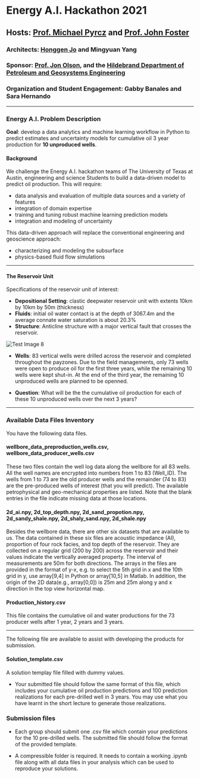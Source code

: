 # Energy A.I. Hackathon 2021

## Hosts: [Prof. Michael Pyrcz](https://twitter.com/GeostatsGuy) and [Prof. John Foster](https://twitter.com/johntfoster)

### Architects: [Honggen Jo](https://twitter.com/HonggeunJ) and Mingyuan Yang

### Sponsor: [Prof. Jon Olson](https://twitter.com/ProfJEOlson), and the [Hildebrand Department of Petroleum and Geosystems Engineering](https://twitter.com/UT_PGE)

### Organization and Student Engagement: Gabby Banales and Sara Hernando

___

### Energy A.I. Problem Description 

**Goal**: develop a data analytics and machine learning workflow in Python to predict estimates and uncertainty models for cumulative oil 3 year production for **10 unproduced wells**. 

#### Background

We challenge the Energy A.I. hackathon teams of The University of Texas at Austin, engineering and science Students to build a data-driven model to predict oil production. This will require:

* data analysis and evaluation of multiple data sources and a variety of features
* integration of domain expertise
* training and tuning robust machine learning prediction models
* integration and modeling of uncertainty  

This data-driven approach will replace the conventional engineering and geoscience approach:

* characterizing and modeling the subsurface
* physics-based fluid flow simulations

___
 
#### The Reservoir Unit

Specifications of the reservoir unit of interest: 

* **Depositional Setting**: clastic deepwater reservoir unit with extents 10km by 10km by 50m (thickness)
* **Fluids**: initial oil water contact is at the depth of 3067.4m and the average connate water saturation is about 20.3%
* **Structure**: Anticline structure with a major vertical fault that crosses the reservoir. 

![Test Image 8](https://github.com/PGEHackathon/data/blob/main/image.png)

* **Wells**: 83 vertical wells were drilled across the reservoir and completed throughout the payzones. Due to the field managements, only 73 wells were open to produce oil for the first three years, while the remaining 10 wells were kept shut-in. At the end of the third year, the remaining 10 unproduced wells are planned to be openned.

* **Question**: What will be the the cumulative oil production for each of these 10 unproduced wells over the next 3 years?  

___

### Available Data Files Inventory

You have the following data files.

#### wellbore_data_preproduction_wells.csv, wellbore_data_producer_wells.csv

These two files contain the well log data along the wellbore for all 83 wells. All the well names are encrypted into numbers from 1 to 83 (Well_ID). The wells from 1 to 73 are the old producer wells and the remainder (74 to 83) are the pre-produced wells of interest (that you will predict). The available petrophysical and geo-mechanical properties are listed. Note that the blank entries in the file indicate missing data at those locations.

#### 2d_ai.npy, 2d_top_depth.npy, 2d_sand_propotion.npy, 2d_sandy_shale.npy, 2d_shaly_sand.npy, 2d_shale.npy

Besides the wellbore data, there are other six datasets that are available to us. The data contained in these six files are acoustic impedance (AI), proportion of four rock facies, and top depth of the reservoir. They are collected on a regular grid (200 by 200) across the reservoir and their values indicate the vertically averaged property. The interval of measurements are 50m for both directions. The arrays in the files are provided in the format of y-x, e.g. to select the 5th grid in x and the 10th grid in y, use array[9,4] in Python or array[10,5] in Matlab. In addition, the origin of the 2D data(e.g., array[0,0]) is 25m and 25m along y and x direction in the top view horizontal map.

#### Production_history.csv

This file contains the cumulative oil and water productions for the 73 producer wells after 1 year, 2 years and 3 years.

___

The following file are available to assist with developing the products for submission.

#### Solution_template.csv

A solution templay file filled with dummy values. 

* Your submitted file should follow the same format of this file, which includes your cumulative oil production predictions and 100 prediction realizations for each pre-drilled well in 3 years. You may use what you have learnt in the short lecture to generate those realizations. 

### Submission files

* Each group should submit one .csv file which contain your predictions for the 10 pre-drilled wells. The submitted file should follow the format of the provided template.

* A compressible folder is required. It needs to contain a working .ipynb file along with all data files in your analysis which can be used to reproduce your solutions. 


```python

```
